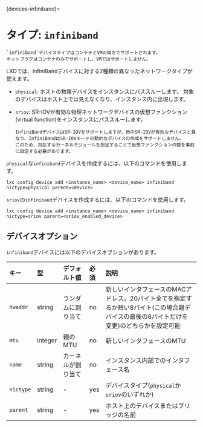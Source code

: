 (devices-infiniband)=
# タイプ: `infiniband`

```{note}
`infiniband`デバイスタイプはコンテナとVMの両方でサポートされます。
ホットプラグはコンテナのみでサポートし、VMではサポートしません。
```

LXDでは、InfiniBandデバイスに対する2種類の異なったネットワークタイプが使えます。

- `physical`: ホストの物理デバイスをインスタンスにパススルーします。
  対象のデバイスはホスト上では見えなくなり、インスタンス内に出現します。
- `sriov`: SR-IOVが有効な物理ネットワークデバイスの仮想ファンクション(virtual function)をインスタンスにパススルーします。

  ```{note}
  InfiniBandデバイスはSR-IOVをサポートしますが、他のSR-IOVが有効なデバイスと異なり、InfiniBandはSR-IOVモードの動的なデバイスの作成をサポートしません。
  このため、対応するカーネルモジュールを設定することで仮想ファンクションの数を事前に設定する必要があります。
  ```

`physical`な`infiniband`デバイスを作成するには、以下のコマンドを使用します。

    lxc config device add <instance_name> <device_name> infiniband nictype=physical parent=<device>

`sriov`の`infiniband`デバイスを作成するには、以下のコマンドを使用します。

    lxc config device add <instance_name> <device_name> infiniband nictype=sriov parent=<sriov_enabled_device>

## デバイスオプション

`infiniband`デバイスには以下のデバイスオプションがあります。

キー      | 型      | デフォルト値       | 必須 | 説明
:--       | :--     | :--                | :--  | :--
`hwaddr`  | string  | ランダムに割り当て | no   | 新しいインタフェースのMACアドレス。20バイト全てを指定するか短い8バイト(この場合親デバイスの最後の8バイトだけを変更)のどちらかを設定可能
`mtu`     | integer | 親の MTU           | no   | 新しいインタフェースのMTU
`name`    | string  | カーネルが割り当て | no   | インスタンス内部でのインタフェース名
`nictype` | string  | -                  | yes  | デバイスタイプ(`physical`か`sriov`のいずれか)
`parent`  | string  | -                  | yes  | ホスト上のデバイスまたはブリッジの名前
